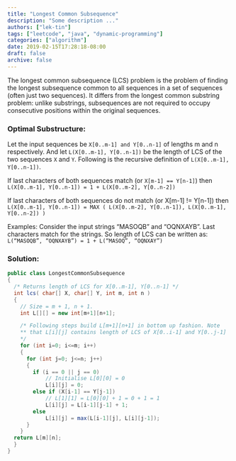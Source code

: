 ```yaml
---
title: "Longest Common Subsequence"
description: "Some description ..."
authors: ["lek-tin"]
tags: ["leetcode", "java", "dynamic-programming"]
categories: ["algorithm"]
date: 2019-02-15T17:28:18-08:00
draft: false
archive: false
---
```

The longest common subsequence (LCS) problem is the problem of finding the longest subsequence common to all sequences in a set of sequences (often just two sequences). It differs from the longest common substring problem: unlike substrings, subsequences are not required to occupy consecutive positions within the original sequences.

### Optimal Substructure: 
Let the input sequences be `X[0..m-1] and Y[0..n-1]` of lengths m and n respectively. And let `L(X[0..m-1], Y[0..n-1])` be the length of LCS of the two sequences `X` and `Y`. Following is the recursive definition of `L(X[0..m-1], Y[0..n-1])`.

If last characters of both sequences match (or `X[m-1] == Y[n-1]`) then
`L(X[0..m-1], Y[0..n-1]) = 1 + L(X[0..m-2], Y[0..n-2])`

If last characters of both sequences do not match (or X[m-1] != Y[n-1]) then
`L(X[0..m-1], Y[0..n-1]) = MAX ( L(X[0..m-2], Y[0..n-1]), L(X[0..m-1], Y[0..n-2]) )`

Examples:
Consider the input strings “MASOQB” and “OQNXAYB”. Last characters match for the strings. So length of LCS can be written as:
`L(“MASOQB”, “OQNXAYB”) = 1 + L(“MASOQ”, “OQNXAY”)`

### Solution:
```java
public class LongestCommonSubsequence
{
  /* Returns length of LCS for X[0..m-1], Y[0..n-1] */
  int lcs( char[] X, char[] Y, int m, int n )
  {
    // Size = m + 1, n + 1.
    int L[][] = new int[m+1][n+1];

    /* Following steps build L[m+1][n+1] in bottom up fashion. Note
    ** that L[i][j] contains length of LCS of X[0..i-1] and Y[0..j-1]
    */
    for (int i=0; i<=m; i++)
    {
      for (int j=0; j<=n; j++)
      {
        if (i == 0 || j == 0)
            // Initialise L[0][0] = 0
            L[i][j] = 0;
        else if (X[i-1] == Y[j-1])
            // L[1][1] = L[0][0] + 1 = 0 + 1 = 1
            L[i][j] = L[i-1][j-1] + 1;
        else
            L[i][j] = max(L[i-1][j], L[i][j-1]);
      }
    }
  return L[m][n];
  }
}
```
